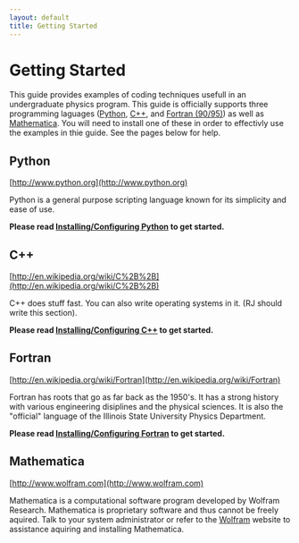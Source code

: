 ```yaml
---
layout: default
title: Getting Started
---
```


# Getting Started

This guide provides examples of coding techniques usefull in an undergraduate physics program.  This guide is officially supports three programming laguages ([Python](http://www.python.org/), [C++](http://en.wikipedia.org/wiki/C%2B%2B), and [Fortran (90/95)](http://en.wikipedia.org/wiki/Fortran)) as well as [Mathematica](http://www.wolfram.com/).  You will need to install one of these in order to effectivly use the examples in thie guide.  See the pages below for help.

## Python
[http://www.python.org](http://www.python.org)

Python is a general purpose scripting language known for its simplicity and ease of use.

**Please read [Installing/Configuring Python](/gettingstarted/python.html) to get started.**

## C++
[http://en.wikipedia.org/wiki/C%2B%2B](http://en.wikipedia.org/wiki/C%2B%2B)

C++ does stuff fast.  You can also write operating systems in it.  (RJ should write this section).

**Please read [Installing/Configuring C++](/gettingstarted/cpp.html) to get started.**

## Fortran
[http://en.wikipedia.org/wiki/Fortran](http://en.wikipedia.org/wiki/Fortran)

Fortran has roots that go as far back as the 1950's.  It has a strong history with various engineering disiplines and the physical sciences.  It is also the "official" language of the Illinois State University Physics Department.

**Please read [Installing/Configuring Fortran](/gettingstarted/fortran.html) to get started.**

## Mathematica
[http://www.wolfram.com](http://www.wolfram.com)

Mathematica is a computational software program developed by Wolfram Research.  Mathematica is proprietary software and thus cannot be freely aquired.  Talk to your system administrator or refer to the [Wolfram](http://www.wolfram.com/) website to assistance aquiring and installing Mathematica.

